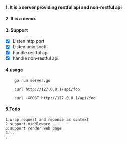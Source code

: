 #### 1. It is a server providing restful api and non-restful api
#### 2. It is a demo.
#### 3. Support

- [x] Listen http port
- [x] Listen unix sock
- [x] handle restful api
- [x] handle non-restful api

#### 4.usage

```
    go run server.go
```
```
    curl http://127.0.0.1/api/foo
```
```
    curl -XPOST http://127.0.0.1/api/foo
```

#### 5.Todo
```
1.wrap request and reponse as context
2.support middleware
3.support render web page 
4...
...
```

